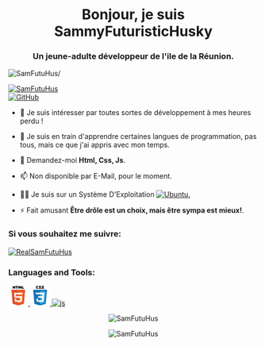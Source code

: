 <h1 align="center">Bonjour, je suis SammyFuturisticHusky</h1>

<h3 align="center">Un jeune-adulte développeur de l'ile de la Réunion.</h3>
<p align="left"> <img src=https://komarev.com/ghpvc/?username=SamFutuHus alt=SamFutuHus/> </p>

<p align="left"> <a href="https://twitter.com/SamFutuHus" target="blank"> <img src="https://img.shields.io/twitter/follow/RealSamFutuHus?logo=twitter&style=for-the-badge" alt="SamFutuHus" /></a> </br>
    <a href="https://github.com/"  target="blank"> <img src="https://img.shields.io/github/followers/SamFutuHus.svg?style=social&label=Follow&maxAge=2592000" alt="GitHub" /></a>
</p>


- 🔭 Je suis intéresser par toutes sortes de développement à mes heures perdu !

- 🌱 Je suis en train d'apprendre certaines langues de programmation, pas tous, mais ce que j'ai appris avec mon temps.

- 💬 Demandez-moi **Html, Css, Js**.

- 📫 Non disponible par E-Mail, pour le moment.

<!-- - 👨‍💻 Tous mes projets sont disponibles à [SamFutuHus](https://rahuldkjain.github.io) -->

- 👨‍💻 Je suis sur un Système D'Exploitation <a href="https://ubuntu.com/" target="blank"> <img src="hhttps://img.shields.io/badge/Ubuntu-E95420?style=for-the-badge&logo=ubuntu&logoColor=white" alt="Ubuntu" />.</a>

- ⚡ Fait amusant **Être drôle est un choix, mais être sympa est mieux!**.


<h3 align="left">Si vous souhaitez me suivre:</h3>
<p align="left">
<a href="https://twitter.com/RealSamFutuHus" target="blank"> <img align="center" src="https://cdn.jsdelivr.net/npm/simple-icons@3.0.1/icons/twitter.svg" alt="RealSamFutuHus" height="30" width="40" /></a>


<!-- BLOG-POST-LIST:END -->

<h3 align="left">Languages and Tools:</h3>
<p align="left">
    <a href="https://www.w3.org/html/" target="_blank"> <img src="https://raw.githubusercontent.com/devicons/devicon/master/icons/html5/html5-original-wordmark.svg" alt="html5" width="40" height="40"/> </a>
    <a href="https://www.w3schools.com/css/" target="_blank"> <img src="https://raw.githubusercontent.com/devicons/devicon/master/icons/css3/css3-original-wordmark.svg" alt="css3" width="40" height="40"/> </a>
      <a href="https://www.w3schools.com/js/" target="_blank"> <img src="https://raw.githubusercontent.com/devicons/devicon/master/icons/js/js-original-wordmark.svg" alt="js" width="40" height="40"/> </a>
    
 <p align="center"> <img src=https://github-readme-stats.vercel.app/api?username=SamFutuHus&show_icons=true alt=SamFutuHus /> </p>
 <p align="center"> <img src=https://github-readme-stats.vercel.app/api/top-langs/?username=SamFutuHus&theme=blue-green alt=SamFutuHus /> </p>

<!--- 
SamFutuHus/SamFutuHus est un dépôt ✨ spécial ✨ car son `README.md` (ce fichier) apparaît sur votre profil GitHub.
Vous pouvez cliquer sur le lien Preview pour jeter un coup d'œil à vos modifications.
Badges à ajouter: https://dev.to/envoy_/150-badges-for-github-pnk
--->
